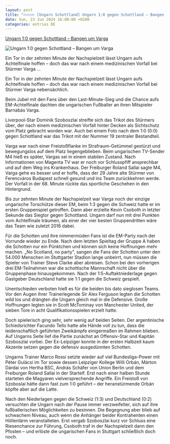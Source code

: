 ```yaml
---
layout: post
title: "🔥🔥🔥🔥 [Ungarn Schottland] Ungarn 1:0 gegen Schottland – Bangen um Varga"
date: Sun, 23 Jun 2024 16:00:00 +0200
categories: entries DE
---
```

[Ungarn 1:0 gegen Schottland – Bangen um Varga](https://bnn.de/sport/ungarn-1-0-gegen-schottland-bangen-um-varga)

![Ungarn 1:0 gegen Schottland – Bangen um Varga](https://static.bnn.de/sport/urn-newsml-dpacom-20090101-240623-99-505435-k91425/alternates/LANDSCAPE_13x7_BASE/urn-newsml-dpacom-20090101-240623-99-505435)

Ein Tor in der zehnten Minute der Nachspielzeit lässt Ungarn aufs Achtelfinale hoffen – doch das war nach einem medizinischen Vorfall bei Stürmer Varga ...

Ein Tor in der zehnten Minute der Nachspielzeit lässt Ungarn aufs Achtelfinale hoffen – doch das war nach einem medizinischen Vorfall bei Stürmer Varga nebensächlich.

Beim Jubel mit den Fans über den Last-Minute-Sieg und die Chance aufs EM-Achtelfinale dachten die ungarischen Fußballer an ihren Mitspieler Barnabás Varga.

Liverpool-Star Dominik Szoboszlai streifte sich das Trikot des Stürmers über, der nach einem medizinischen Vorfall hinter Decken als Sichtschutz vom Platz gebracht worden war. Auch bei einem Foto nach dem 1:0 (0:0) gegen Schottland war das Trikot mit der Nummer 19 zentraler Bestandteil.

Varga war nach einer Freistoßflanke im Strafraum-Getümmel gestürzt und bewegungslos auf dem Platz liegengeblieben. Beim ungarischen TV-Sender M4 hieß es später, Vargas sei in einem stabilen Zustand. Nach Informationen von Magenta TV war er noch vor Schlusspfiff ansprechbar und auf dem Weg ins Krankenhaus. Der Freiburger Roland Sallai sagte M4, Varga gehe es besser und er hoffe, dass der 29 Jahre alte Stürmer von Ferencváros Budapest schnell gesund und ins Team zurückkehren werde. Der Vorfall in der 68. Minute rückte das sportliche Geschehen in den Hintergrund.

Bis zur zehnten Minute der Nachspielzeit war Varga noch der einzige ungarische Torschütze dieser EM, beim 1:3 gegen die Schweiz hatte er im ersten Gruppenspiel getroffen. Dann aber erzielte Kevin Csoboth in letzter Sekunde das Siegtor gegen Schottland. Ungarn darf nun mit drei Punkten vom Achtelfinale träumen, als einer der vier besten Gruppendritten wäre das Team wie zuletzt 2016 dabei.

Für die Schotten und ihre nimmermüden Fans ist die EM-Party nach der Vorrunde wieder zu Ende. Nach dem letzten Spieltag der Gruppe A haben die Schotten nur ein Pünktchen und können sich keine Hoffnungen mehr machen. „No Scotland, no party“, sangen die Fans der Schotten unter den 54.000 Menschen im Stuttgarter Stadion lange unbeirrt, nun müssen die Spieler von Trainer Steve Clarke aber abreisen. Schon bei den vorherigen drei EM-Teilnahmen war die schottische Mannschaft nicht über die Gruppenphase hinausgekommen. Nach der 1:5-Auftaktniederlage gegen Gastgeber Deutschland hatte sie 1:1 gegen die Schweiz gespielt.

Unentschieden verboten hieß es für die beiden bis dato sieglosen Teams. Vor den Augen ihrer Trainerlegende Sir Alex Ferguson legten die Schotten wild los und drängten die Ungarn gleich mal in die Defensive. Große Hoffnungen legten sie in Scott McTominay von Manchester United, der sieben Tore in acht Qualifikationsspielen erzielt hatte.

Doch spielerisch ging sehr, sehr wenig auf beiden Seiten. Der argentinische Schiedsrichter Facundo Tello hatte alle Hände voll zu tun, dass die leidenschaftlich geführten Zweikämpfe einigermaßen im Rahmen blieben. Auf Ungarns Seite lief die Partie zunächst an Offensiv-Star und Kapitän Szoboszlai vorbei. Der Ex-Leipziger konnte in der ersten Halbzeit kaum Akzente setzen gegen die defensiv ausgedünnten Schotten.

Ungarns Trainer Marco Rossi setzte wieder auf viel Bundesliga-Power mit Péter Gulácsi im Tor sowie dessen Leipziger Kollege Willi Orbán, Márton Dárdai von Hertha BSC, András Schäfer von Union Berlin und dem Freiburger Roland Sallai in der Startelf. Erst nach einer halben Stunde starteten die Magyaren vielversprechende Angriffe. Ein Freistoß von Szoboslai hätte dann fast zum 1:0 geführt – der heranstürmende Orbán köpfte aber auf die Latte.

Nach den Niederlagen gegen die Schweiz (1:3) und Deutschland (0:2) versuchten die Ungarn nach der Pause immer verzweifelter, sich auf ihre fußballerischen Möglichkeiten zu besinnen. Die Begegnung aber blieb auf schwachem Niveau, auch wenn die Anhänger beider Kontrahenten einen Höllenlärm veranstalteten. Erst vergab Szoboszlai kurz vor Schluss eine Riesenchance zur Führung, Csoboth traf in der Nachspielzeit dann den Pfosten – und erlöste die ungarischen Fans in Stuttgart schließlich doch noch.

